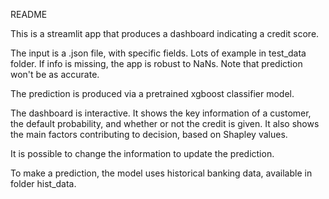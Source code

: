 README

This is a streamlit app that produces a dashboard indicating a credit score.

The input is a .json file, with specific fields. Lots of example in test_data folder. 
If info is missing, the app is robust to NaNs. Note that prediction won't be as accurate.

The prediction is produced via a pretrained xgboost classifier model.

The dashboard is interactive. It shows the key information of a customer, the default probability, and whether or not the credit is given. 
It also shows the main factors contributing to decision, based on Shapley values.

It is possible to change the information to update the prediction.

To make a prediction, the model uses historical banking data, available in folder hist_data.